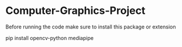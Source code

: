 # Computer-Graphics-Project

Before running the code make sure to install this package or extension

pip install opencv-python mediapipe
